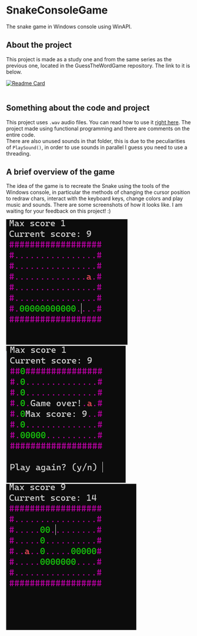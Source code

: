 # SnakeConsoleGame
The snake game in Windows console using WinAPI.
<br>

## About the project
This project is made as a study one and from the same series as the previous one, located in the GuessTheWordGame repository. The link to it is below.

[![Readme Card](https://github-readme-stats.vercel.app/api/pin/?username=xImDoctor&repo=GuessTheWordGame&theme=dark)](https://github.com/xImDoctor/GuessTheWordGame) 
<br><br>

## Something about the code and project
This project uses ```.wav``` audio files. You can read how to use it <a href="snakeByMethods/sound"> right here</a>. The project made using functional programming and there are comments on the entire code.<br>
There are also unused sounds in that folder, this is due to the peculiarities of ```PlaySound()```, in order to use sounds in parallel I guess you need to use a threading.

## A brief overview of the game
The idea of the game is to recreate the Snake using the tools of the Windows console, in particular the methods of changing the cursor position to redraw chars, interact with the keyboard keys, change colors and play music and sounds.
There are some screenshots of how it looks like. I am waiting for your feedback on this project! :)

<img src="screenshots/snake1.png"> 
<img src="screenshots/snake2.png"> 
<img src="screenshots/snake3.png">


